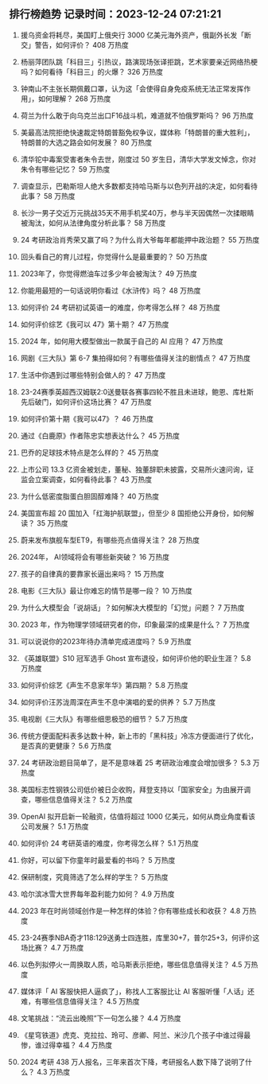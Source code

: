 
## 排行榜趋势 记录时间：2023-12-24 07:21:21
  
  1. 援乌资金将耗尽，美国盯上俄央行 3000 亿美元海外资产，俄副外长发「断交」警告，如何评价？ 408 万热度
    
  2. 杨丽萍团队跳「科目三」引热议，路演现场张译拒跳，艺术家要亲近网络热梗吗？如何看待「科目三」的火爆？ 326 万热度
    
  3. 钟南山不主张长期佩戴口罩，认为这「会使得自身免疫系统无法正常发挥作用」，如何理解？ 268 万热度
    
  4. 荷兰为什么敢于向乌克兰出口F16战斗机，难道就不怕俄罗斯吗？ 96 万热度
    
  5. 美最高法院拒绝快速裁定特朗普豁免权争议，媒体称「特朗普的重大胜利」，特朗普的大选之路会如何发展？ 80 万热度
    
  6. 清华铊中毒案受害者朱令去世，刚度过 50 岁生日，清华大学发文悼念，你对朱令有哪些记忆？ 59 万热度
    
  7. 调查显示，巴勒斯坦人绝大多数都支持哈马斯与以色列开战的决定，如何看待此事？ 58 万热度
    
  8. 长沙一男子交近万元挑战35天不用手机奖40万，参与半天因偶然一次揉眼睛被淘汰，如何从法律角度分析此事？ 58 万热度
    
  9. 24 考研政治肖秀荣又赢了吗？为什么肖大爷每年都能押中政治题？ 55 万热度
    
  10. 回头看自己的育儿过程，你觉得什么是最重要的？ 50 万热度
    
  11. 2023年了，你觉得燃油车过多少年会被淘汰？ 49 万热度
    
  12. 你能用最短的一句话说明你看过《水浒传》吗？ 48 万热度
    
  13. 如何评价 24 考研初试英语一的难度，你考得怎么样？ 48 万热度
    
  14. 如何评价综艺《我可以 47》第十期？ 47 万热度
    
  15. 2024 年，如何用大模型做出一款属于自己的 AI 应用？ 47 万热度
    
  16. 网剧《三大队》第 6-7 集拍得如何？有哪些值得关注的剧情点？ 47 万热度
    
  17. 生活中你遇到过哪些特别会做人的？ 47 万热度
    
  18. 23-24赛季英超西汉姆联2:0送曼联各赛事四轮不胜且未进球，鲍恩、库杜斯先后破门，如何评价这场比赛？ 47 万热度
    
  19. 如何评价第十期《我可以47》？ 46 万热度
    
  20. 通过《白鹿原》作者陈忠实想表达什么？ 45 万热度
    
  21. 巴乔的足球技术特点是怎么样的？ 45 万热度
    
  22. 上市公司 13.3 亿资金被划走，董秘、独董辞职未披露，交易所火速问询，证监会立案调查，如何看待此事？ 43 万热度
    
  23. 为什么低密度脂蛋白胆固醇难降？ 40 万热度
    
  24. 美国宣布超 20 国加入「红海护航联盟」，但至少 8 国拒绝公开身份，如何解读？ 35 万热度
    
  25. 蔚来发布旗舰车型ET9，有哪些亮点值得关注？ 28 万热度
    
  26. 2024年， AI领域将会有哪些新突破？ 16 万热度
    
  27. 孩子的自律真的要靠家长逼出来吗？ 15 万热度
    
  28. 电影《三大队》最让你难忘的情节是哪一段？ 10 万热度
    
  29. 为什么大模型会「说胡话」？如何解决大模型的「幻觉」问题？ 7 万热度
    
  30. 2023 年，作为物理学领域研究者的你，印象最深的成果是什么？ 7 万热度
    
  31. 可以说说你的2023年待办清单完成进度吗？ 5.9 万热度
    
  32. 《英雄联盟》S10 冠军选手 Ghost 宣布退役，如何评价他的职业生涯？ 5.8 万热度
    
  33. 如何评价综艺《声生不息家年华》第四期？ 5.8 万热度
    
  34. 如何评价汪苏泷周深在声生不息中演唱的爱的供养？ 5.7 万热度
    
  35. 电视剧《三大队》有哪些细思极恐的细节？ 5.7 万热度
    
  36. 传统方便面配料表多达数十种，新上市的「黑科技」冷冻方便面进行了优化，是否真的更健康？ 5.6 万热度
    
  37. 24 考研政治题目简单了，是不是意味着 25 考研政治难度会增加很多？ 5.3 万热度
    
  38. 美国标志性钢铁公司低价被日企收购，拜登支持以「国家安全」为由展开调查，哪些信息值得关注？ 5.2 万热度
    
  39. OpenAI 拟开启新一轮融资，估值将超过 1000 亿美元，如何从商业角度看该公司发展？ 5.1 万热度
    
  40. 如何评价 24 考研英语的难度，你考得怎么样？ 5.1 万热度
    
  41. 你好，可以留下你童年时最爱看的书吗？ 5 万热度
    
  42. 保研制度，究竟筛选了怎么样的学生？ 5 万热度
    
  43. 哈尔滨冰雪大世界每年盈利能力如何？ 4.9 万热度
    
  44. 2023 年在时尚领域创作是一种怎样的体验？你有哪些成长和收获？ 4.8 万热度
    
  45. 23-24赛季NBA奇才118:129送勇士四连胜，库里30+7，普尔25+3，何评价这场比赛？ 4.7 万热度
    
  46. 以色列拟停火一周换取人质，哈马斯表示拒绝，哪些信息值得关注？ 4.5 万热度
    
  47. 媒体评「 AI 客服快把人逼疯了」，称找人工客服比让 AI 客服听懂「人话」还难，有哪些信息值得关注？ 4.5 万热度
    
  48. 文笔挑战：“流云出晚照”下一句怎么接？ 4.4 万热度
    
  49. 《星穹铁道》虎克、克拉拉、玲可、彦卿、阿兰、米沙几个孩子中谁过得最惨，谁过得幸福？ 4.4 万热度
    
  50. 2024 考研 438 万人报名，三年来首次下降，考研报名人数下降了说明了什么？ 4.3 万热度
    